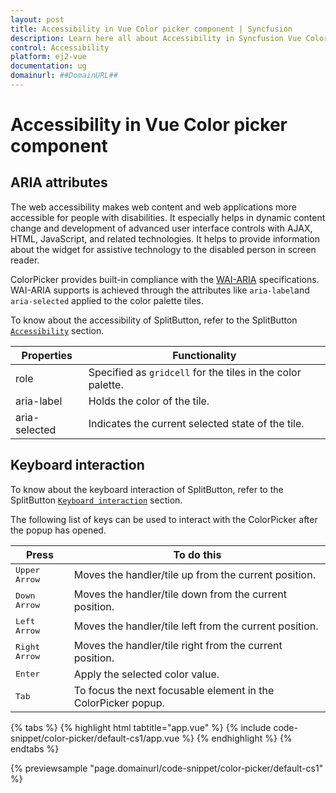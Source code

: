 ```yaml
---
layout: post
title: Accessibility in Vue Color picker component | Syncfusion
description: Learn here all about Accessibility in Syncfusion Vue Color picker component of Syncfusion Essential JS 2 and more.
control: Accessibility 
platform: ej2-vue
documentation: ug
domainurl: ##DomainURL##
---
```


# Accessibility in Vue Color picker component

## ARIA attributes

The web accessibility makes web content and web applications more accessible for people with disabilities. It especially helps in dynamic content change and development of advanced user interface controls with AJAX, HTML, JavaScript, and related technologies. It helps to provide information about the widget for assistive technology to the disabled person in screen reader.

ColorPicker provides built-in compliance with the [WAI-ARIA](http://www.w3.org/WAI/PF/aria-practices) specifications. WAI-ARIA supports is achieved through the attributes like `aria-label`and `aria-selected` applied to the color palette tiles.

To know about the accessibility of SplitButton, refer to the SplitButton [`Accessibility`](./../split-button/accessibility#accessibility) section.

| Properties | Functionality |
| ------------ | ----------------------- |
| role | Specified as `gridcell` for the tiles in the color palette. |
| aria-label | Holds the color of the tile. |
| aria-selected | Indicates the current selected state of the tile. |

## Keyboard interaction

To know about the keyboard interaction of SplitButton, refer to the SplitButton [`Keyboard interaction`](./../split-button/accessibility#keyboard-interaction) section.

The following list of keys can be used to interact with the ColorPicker after the popup has opened.

| **Press** | **To do this** |
| --- | --- |
| <kbd>Upper Arrow</kbd>  | Moves the handler/tile up from the current position. |
| <kbd>Down Arrow</kbd>  | Moves the handler/tile down from the current position. |
| <kbd>Left Arrow</kbd>  | Moves the handler/tile left from the current position. |
| <kbd>Right Arrow</kbd>  | Moves the handler/tile right from the current position. |
| <kbd>Enter</kbd>  | Apply the selected color value. |
| <kbd>Tab</kbd>  | To focus the next focusable element in the ColorPicker popup.  |

{% tabs %}
{% highlight html tabtitle="app.vue" %}
{% include code-snippet/color-picker/default-cs1/app.vue %}
{% endhighlight %}
{% endtabs %}
        
{% previewsample "page.domainurl/code-snippet/color-picker/default-cs1" %}
